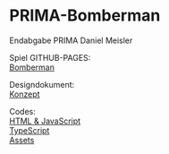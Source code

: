 # PRIMA-Bomberman
Endabgabe PRIMA Daniel Meisler

Spiel GITHUB-PAGES:
<br>
<a target="_blank" rel="noopener noreferrer" href="https://danielmeisler.github.io/PRIMA-Bomberman/Build/index.html">Bomberman</a>

Designdokument:
<br>
<a target="_blank" rel="noopener noreferrer" href="#">Konzept</a>

Codes:
<br>
<a target="_blank" rel="noopener noreferrer" href="https://github.com/danielmeisler/PRIMA-Bomberman/tree/main/Build">HTML & JavaScript</a>
<br>
<a target="_blank" rel="noopener noreferrer" href="https://github.com/danielmeisler/PRIMA-Bomberman/tree/main/Typescript">TypeScript</a>
<br>
<a target="_blank" rel="noopener noreferrer" href="https://github.com/danielmeisler/PRIMA-Bomberman/tree/main/Assets">Assets</a>
